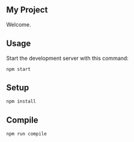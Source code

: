 My Project
---
 
Welcome.

 

Usage
---
 
Start the development server with this command:
 
```
npm start
```
 
 
  
Setup
---
 
```
npm install
```
 
 
 
Compile
---
 
```
npm run compile
```
